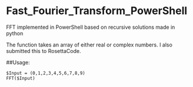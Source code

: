 # Fast_Fourier_Transform_PowerShell
FFT implemented in PowerShell based on recursive solutions made in python

The function takes an array of either real or complex numbers. I also submitted this to RosettaCode.

##Usage:
  ```
  $Input = (0,1,2,3,4,5,6,7,8,9)
  FFT($Input)
  ```
